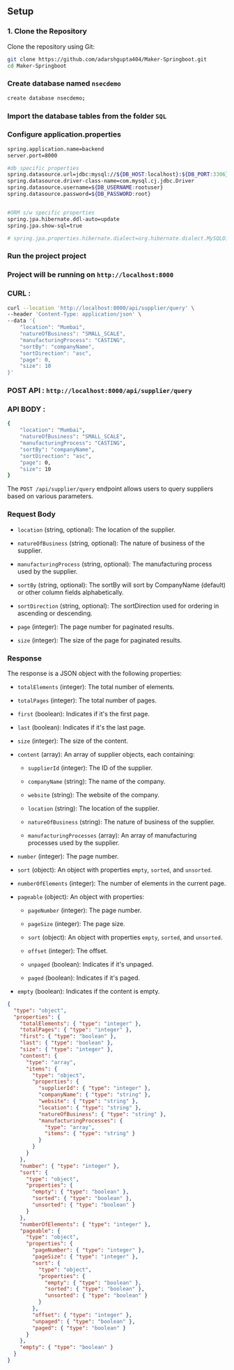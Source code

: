 ## Setup

### 1. Clone the Repository

Clone the repository using Git:

```bash
git clone https://github.com/adarshgupta404/Maker-Springboot.git
cd Maker-Springboot
```

### Create database named `nsecdemo`
```bash 
create database nsecdemo;
```

### Import the database tables from the folder `SQL`

### Configure application.properties
```bash
spring.application.name=backend
server.port=8000

#db specific properties
spring.datasource.url=jdbc:mysql://${DB_HOST:localhost}:${DB_PORT:3306}/${DB_NAME:nsecdemo}
spring.datasource.driver-class-name=com.mysql.cj.jdbc.Driver
spring.datasource.username=${DB_USERNAME:rootuser}
spring.datasource.password=${DB_PASSWORD:root}


#ORM s/w specific properties
spring.jpa.hibernate.ddl-auto=update
spring.jpa.show-sql=true

# spring.jpa.properties.hibernate.dialect=org.hibernate.dialect.MySQLDialect
```


### Run the project project

### Project will be running on `http://localhost:8000`


### CURL : 
```bash
curl --location 'http://localhost:8000/api/supplier/query' \
--header 'Content-Type: application/json' \
--data '{
    "location": "Mumbai",
    "natureOfBusiness": "SMALL_SCALE",
    "manufacturingProcess": "CASTING",
    "sortBy": "companyName",
    "sortDirection": "asc",
    "page": 0,
    "size": 10
}'
```

### POST API : `http://localhost:8000/api/supplier/query`

### API BODY :

```bash
{
    "location": "Mumbai",
    "natureOfBusiness": "SMALL_SCALE",
    "manufacturingProcess": "CASTING",
    "sortBy": "companyName",
    "sortDirection": "asc",
    "page": 0,
    "size": 10
}
```

The `POST /api/supplier/query` endpoint allows users to query suppliers based on various parameters.

### Request Body

- `location` (string, optional): The location of the supplier.

- `natureOfBusiness` (string, optional): The nature of business of the supplier.

- `manufacturingProcess` (string, optional): The manufacturing process used by the supplier.

- `sortBy` (string, optional): The sortBy will sort by CompanyName (default) or other column fields alphabetically.

- `sortDirection` (string, optional): The sortDirection used for ordering in ascending or descending.

- `page` (integer): The page number for paginated results.

- `size` (integer): The size of the page for paginated results.

### Response

The response is a JSON object with the following properties:

- `totalElements` (integer): The total number of elements.

- `totalPages` (integer): The total number of pages.

- `first` (boolean): Indicates if it's the first page.

- `last` (boolean): Indicates if it's the last page.

- `size` (integer): The size of the content.

- `content` (array): An array of supplier objects, each containing:

  - `supplierId` (integer): The ID of the supplier.

  - `companyName` (string): The name of the company.

  - `website` (string): The website of the company.

  - `location` (string): The location of the supplier.

  - `natureOfBusiness` (string): The nature of business of the supplier.

  - `manufacturingProcesses` (array): An array of manufacturing processes used by the supplier.

- `number` (integer): The page number.

- `sort` (object): An object with properties `empty`, `sorted`, and `unsorted`.

- `numberOfElements` (integer): The number of elements in the current page.

- `pageable` (object): An object with properties:

  - `pageNumber` (integer): The page number.

  - `pageSize` (integer): The page size.

  - `sort` (object): An object with properties `empty`, `sorted`, and `unsorted`.

  - `offset` (integer): The offset.

  - `unpaged` (boolean): Indicates if it's unpaged.

  - `paged` (boolean): Indicates if it's paged.

- `empty` (boolean): Indicates if the content is empty.

```json
{
  "type": "object",
  "properties": {
    "totalElements": { "type": "integer" },
    "totalPages": { "type": "integer" },
    "first": { "type": "boolean" },
    "last": { "type": "boolean" },
    "size": { "type": "integer" },
    "content": {
      "type": "array",
      "items": {
        "type": "object",
        "properties": {
          "supplierId": { "type": "integer" },
          "companyName": { "type": "string" },
          "website": { "type": "string" },
          "location": { "type": "string" },
          "natureOfBusiness": { "type": "string" },
          "manufacturingProcesses": {
            "type": "array",
            "items": { "type": "string" }
          }
        }
      }
    },
    "number": { "type": "integer" },
    "sort": {
      "type": "object",
      "properties": {
        "empty": { "type": "boolean" },
        "sorted": { "type": "boolean" },
        "unsorted": { "type": "boolean" }
      }
    },
    "numberOfElements": { "type": "integer" },
    "pageable": {
      "type": "object",
      "properties": {
        "pageNumber": { "type": "integer" },
        "pageSize": { "type": "integer" },
        "sort": {
          "type": "object",
          "properties": {
            "empty": { "type": "boolean" },
            "sorted": { "type": "boolean" },
            "unsorted": { "type": "boolean" }
          }
        },
        "offset": { "type": "integer" },
        "unpaged": { "type": "boolean" },
        "paged": { "type": "boolean" }
      }
    },
    "empty": { "type": "boolean" }
  }
}
```
